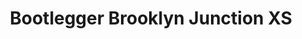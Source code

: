 ---
title: "Bootlegger Brooklyn Junction XS"
url: /cape-town/bootlegger-brooklyn-junction-xs/
shop: Kaffee
---